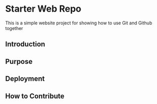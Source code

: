# Starter Web Repo

This is a simple website project for showing how to use Git and Github together

## Introduction

## Purpose

## Deployment

## How to Contribute
